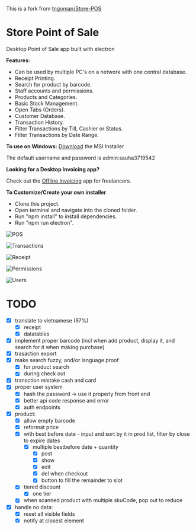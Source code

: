 This is a fork from [tngoman/Store-POS](https://github.com/tngoman/Store-POS)

# Store Point of Sale

Desktop Point of Sale app built with electron

**Features:**

- Can be used by multiple PC's on a network with one central database.
- Receipt Printing.
- Search for product by barcode.
- Staff accounts and permissions.
- Products and Categories.
- Basic Stock Management.
- Open Tabs (Orders).
- Customer Database.
- Transaction History.
- Filter Transactions by Till, Cashier or Status.
- Filter Transactions by Date Range.

**To use on Windows:**
[Download](http://www.storepointofsale.com/download/v1/StorePOS.msi) the MSI Installer

The default username and password is admin:sauha3719542

**Looking for a Desktop Invoicing app?**

Check out the [Offline Invoicing](https://github.com/tngoman/Offline_Invoicing) app for freelancers.

**To Customize/Create your own installer**

- Clone this project.
- Open terminal and navigate into the cloned folder.
- Run "npm install" to install dependencies.
- Run "npm run electron".

![POS](https://github.com/tngoman/Store-POS/blob/master/screenshots/pos.jpg)

![Transactions](https://github.com/tngoman/Store-POS/blob/master/screenshots/transactions.jpg)

![Receipt](https://github.com/tngoman/Store-POS/blob/master/screenshots/receipt.jpg)

![Permissions](https://github.com/tngoman/Store-POS/blob/master/screenshots/permissions.jpg)

![Users](https://github.com/tngoman/Store-POS/blob/master/screenshots/users.jpg)

# TODO

- [x] translate to vietnamese (97%)
  - [x] receipt
  - [x] datatables
- [x] implement proper barcode (incl when add product, display it, and search for it when making purchase)
- [x] trasaction export
- [x] make search fuzzy, and/or language proof
  - [x] for product search
  - [x] during check out
- [x] transction mistake cash and card
- [x] proper user system
  - [x] hash the password -> use it properly from front end
  - [x] better api code response and error
  - [x] auth endpoints
- [x] product:
  - [x] allow empty barcode
  - [x] reformat price
  - [x] with best before date - input and sort by it in prod list, filter by close to expire dates
    - [x] multiple bestbefore date + quantity
      - [x] post
      - [x] show
      - [x] edit
      - [x] del when checkout
      - [x] button to fill the remainder to slot
  - [x] tiered discount
    - [x] one tier
  - [x] when scanned product with multiple skuCode, pop out to reduce 
- [x] handle no data:
  - [x] reset all visible fields
  - [x] notify at closest element
